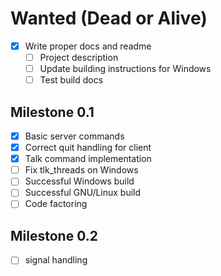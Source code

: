 # Wanted (Dead or Alive)

- [x] Write proper docs and readme
  + [ ] Project description
  + [ ] Update building instructions for Windows
  + [ ] Test build docs

## Milestone 0.1
- [x] Basic server commands
- [x] Correct quit handling for client
- [x] Talk command implementation
- [ ] Fix tlk_threads on Windows
- [ ] Successful Windows build
- [ ] Successful GNU/Linux build
- [ ] Code factoring

## Milestone 0.2
- [ ] signal handling
